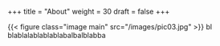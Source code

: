 +++
title = "About"
weight = 30
draft = false
+++

{{< figure class="image main" src="/images/pic03.jpg" >}}
bl blablalablablablabalbalblabba
